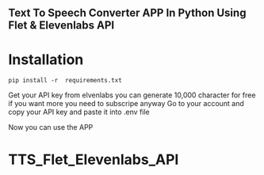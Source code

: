 ## Text To Speech Converter APP In Python Using Flet & Elevenlabs API


# Installation


```
pip install -r  requirements.txt
```


Get your API key from elvenlabs 
you can generate  10,000 character for free if you want more 
you need to subscripe anyway  Go to your account and copy your API key
and paste it into .env file

Now you can use the APP

# TTS_Flet_Elevenlabs_API
